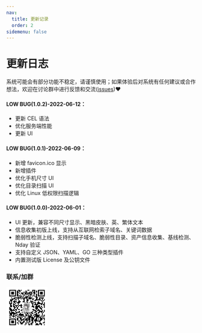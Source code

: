 ```yaml
---
nav:
  title: 更新记录
  order: 2
sidemenu: false
---
```


# 更新日志

<Alert>
系统可能会有部分功能不稳定，请谨慎使用；如果体验后对系统有任何建议或合作想法，欢迎在讨论群中进行反馈和交流(<a href="https://github.com/yqcs/heartsk_community/issues">issues</a>)❤
</Alert>

#### LOW BUG(1.0.2)-2022-06-12：

- 更新 CEL 语法
- 优化服务端性能
- 更新 UI

#### LOW BUG(1.0.1)-2022-06-09：

- 新增 favicon.ico 显示
- 新增插件
- 优化手机尺寸 UI
- 优化目录扫描 UI
- 优化 Linux 低权限扫描逻辑

#### LOW BUG(1.0.0)-2022-06-01：

- UI 更新，兼容不同尺寸显示、黑暗皮肤、英、繁体文本
- 信息收集初版上线，支持从互联网检索子域名、关键词数据
- 脆弱性检测上线，支持扫描子域名、脆弱性目录、资产信息收集、基线检测、Nday 验证
- 支持自定义 JSON、YAML、GO 三种类型插件
- 内置测试版 License 及公钥文件

### 联系/加群

<img src="/static/wx.jpg" width="110px"/>
